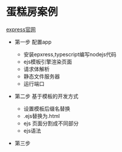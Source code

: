 # 蛋糕房案例

[express官网](http://expressjs.com/zh-cn)

* 第一步 配置app
    * 安装epxress,typescript编写nodejs代码
    * ejs模板引擎渲染页面
    * 请求体解析
    * 静态文件服务器 
    * 运行端口

* 第二步 基于模板的开发方式 
    * 设置模板后缀名替换 
    * .ejs替换为.html
    * ejs 页面分割成不同部分
    * ejs语法


* 第三步 
